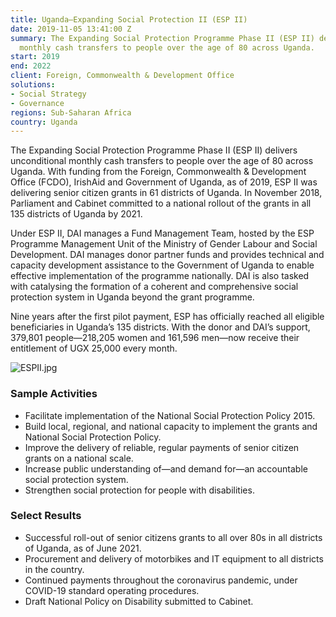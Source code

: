 ```yaml
---
title: Uganda—Expanding Social Protection II (ESP II)
date: 2019-11-05 13:41:00 Z
summary: The Expanding Social Protection Programme Phase II (ESP II) delivers unconditional
  monthly cash transfers to people over the age of 80 across Uganda.
start: 2019
end: 2022
client: Foreign, Commonwealth & Development Office
solutions:
- Social Strategy
- Governance
regions: Sub-Saharan Africa
country: Uganda
---
```


The Expanding Social Protection Programme Phase II (ESP II) delivers unconditional monthly cash transfers to people over the age of 80 across Uganda. With funding from the Foreign, Commonwealth & Development Office (FCDO), IrishAid and Government of Uganda, as of 2019, ESP II was delivering senior citizen grants in 61 districts of Uganda. In November 2018, Parliament and Cabinet committed to a national rollout of the grants in all 135 districts of Uganda by 2021.
 
Under ESP II, DAI manages a Fund Management Team, hosted by the ESP Programme Management Unit of the Ministry of Gender Labour and Social Development. DAI manages donor partner funds and provides technical and capacity development assistance to the Government of Uganda to enable effective implementation of the programme nationally. DAI is also tasked with catalysing the formation of a coherent and comprehensive social protection system in Uganda beyond the grant programme.

Nine years after the first pilot payment, ESP has officially reached all eligible beneficiaries in Uganda’s 135 districts. With the donor and DAI’s support, 379,801 people—218,205 women and 161,596 men—now receive their entitlement of UGX 25,000 every month. 

![ESPII.jpg](/uploads/ESPII.jpg)
 
### Sample Activities

* Facilitate implementation of the National Social Protection Policy 2015.
* Build local, regional, and national capacity to implement the grants and National Social Protection Policy.
* Improve the delivery of reliable, regular payments of senior citizen grants on a national scale.
* Increase public understanding of—and demand for—an accountable social protection system. 
* Strengthen social protection for people with disabilities.

### Select Results

* Successful roll-out of senior citizens grants to all over 80s in all districts of Uganda, as of June 2021.
* Procurement and delivery of motorbikes and IT equipment to all districts in the country.
* Continued payments throughout the coronavirus pandemic, under COVID-19 standard operating procedures.
* Draft National Policy on Disability submitted to Cabinet.